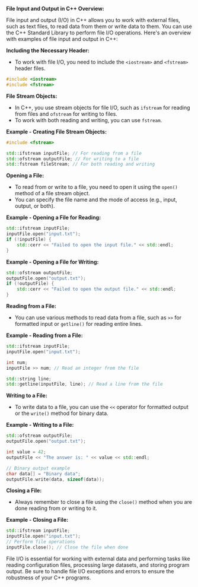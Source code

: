 **File Input and Output in C++ Overview:**

File input and output (I/O) in C++ allows you to work with external files, such as text files, to read data from them or write data to them. You can use the C++ Standard Library to perform file I/O operations. Here's an overview with examples of file input and output in C++:

**Including the Necessary Header:**
- To work with file I/O, you need to include the `<iostream>` and `<fstream>` header files.

```cpp
#include <iostream>
#include <fstream>
```

**File Stream Objects:**
- In C++, you use stream objects for file I/O, such as `ifstream` for reading from files and `ofstream` for writing to files.
- To work with both reading and writing, you can use `fstream`.

**Example - Creating File Stream Objects:**
```cpp
#include <fstream>

std::ifstream inputFile; // For reading from a file
std::ofstream outputFile; // For writing to a file
std::fstream fileStream; // For both reading and writing
```

**Opening a File:**
- To read from or write to a file, you need to open it using the `open()` method of a file stream object.
- You can specify the file name and the mode of access (e.g., input, output, or both).

**Example - Opening a File for Reading:**
```cpp
std::ifstream inputFile;
inputFile.open("input.txt");
if (!inputFile) {
    std::cerr << "Failed to open the input file." << std::endl;
}
```

**Example - Opening a File for Writing:**
```cpp
std::ofstream outputFile;
outputFile.open("output.txt");
if (!outputFile) {
    std::cerr << "Failed to open the output file." << std::endl;
}
```

**Reading from a File:**
- You can use various methods to read data from a file, such as `>>` for formatted input or `getline()` for reading entire lines.

**Example - Reading from a File:**
```cpp
std::ifstream inputFile;
inputFile.open("input.txt");

int num;
inputFile >> num; // Read an integer from the file

std::string line;
std::getline(inputFile, line); // Read a line from the file
```

**Writing to a File:**
- To write data to a file, you can use the `<<` operator for formatted output or the `write()` method for binary data.

**Example - Writing to a File:**
```cpp
std::ofstream outputFile;
outputFile.open("output.txt");

int value = 42;
outputFile << "The answer is: " << value << std::endl;

// Binary output example
char data[] = "Binary data";
outputFile.write(data, sizeof(data));
```

**Closing a File:**
- Always remember to close a file using the `close()` method when you are done reading from or writing to it.

**Example - Closing a File:**
```cpp
std::ifstream inputFile;
inputFile.open("input.txt");
// Perform file operations
inputFile.close(); // Close the file when done
```

File I/O is essential for working with external data and performing tasks like reading configuration files, processing large datasets, and storing program output. Be sure to handle file I/O exceptions and errors to ensure the robustness of your C++ programs.